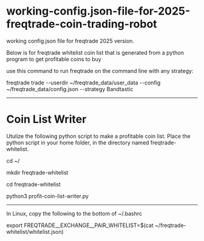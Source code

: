 # working-config.json-file-for-2025-freqtrade-coin-trading-robot
working config.json file for freqtrade 2025 version. 

Below is for freqtrade whitelist coin list that is generated from a python program to get profitable coins to buy

use this command to run freqtrade on the command line with any strategy:

freqtrade trade --userdir ~/freqtrade_data/user_data --config ~/freqtrade_data/config.json --strategy Bandtastic

---------------------
# Coin List Writer

Utulize the following python script to make a profitable coin list. 
Place the python script in your 
home folder, in the directory named 
freqtrade-whitelist. 

cd ~/

mkdir freqtrade-whitelist

cd freqtrade-whitelist

python3 profit-coin-list-writer.py

----------------
In Linux, copy the following to 
the bottom of ~/.bashrc



export FREQTRADE__EXCHANGE__PAIR_WHITELIST=$(cat ~/freqtrade-whitelist/whitelist.json)
